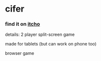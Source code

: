 # cifer

### find it on [itcho]([url](https://astronald.itch.io/cifer)https://astronald.itch.io/cifer)


details:
2 player split-screen game

made for tablets (but can work on phone too)

browser game

